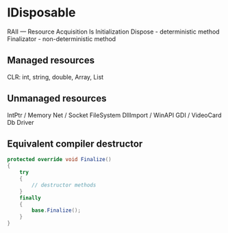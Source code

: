 # IDisposable

RAII — Resource Acquisition Is Initialization
Dispose - deterministic method
Finalizator - non-deterministic method

## Managed resources
CLR: int, string, double, Array, List<T>

## Unmanaged resources
IntPtr / Memory
Net / Socket
FileSystem
DllImport / WinAPI
GDI / VideoCard
Db
Driver

## Equivalent compiler destructor
```csharp
protected override void Finalize()
{
    try
    {
        // destructor methods
    }
    finally
    {
        base.Finalize();
    }
}

```